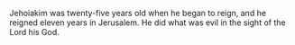 Jehoiakim was twenty-five years old when he began to reign, and he reigned eleven years in Jerusalem. He did what was evil in the sight of the Lord his God.
